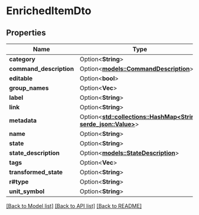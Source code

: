 # EnrichedItemDto

## Properties

Name | Type | Description | Notes
------------ | ------------- | ------------- | -------------
**category** | Option<**String**> |  | [optional]
**command_description** | Option<[**models::CommandDescription**](CommandDescription.md)> |  | [optional]
**editable** | Option<**bool**> |  | [optional]
**group_names** | Option<**Vec<String>**> |  | [optional]
**label** | Option<**String**> |  | [optional]
**link** | Option<**String**> |  | [optional]
**metadata** | Option<[**std::collections::HashMap<String, serde_json::Value>**](serde_json::Value.md)> |  | [optional]
**name** | Option<**String**> |  | [optional]
**state** | Option<**String**> |  | [optional]
**state_description** | Option<[**models::StateDescription**](StateDescription.md)> |  | [optional]
**tags** | Option<**Vec<String>**> |  | [optional]
**transformed_state** | Option<**String**> |  | [optional]
**r#type** | Option<**String**> |  | [optional]
**unit_symbol** | Option<**String**> |  | [optional]

[[Back to Model list]](../README.md#documentation-for-models) [[Back to API list]](../README.md#documentation-for-api-endpoints) [[Back to README]](../README.md)



